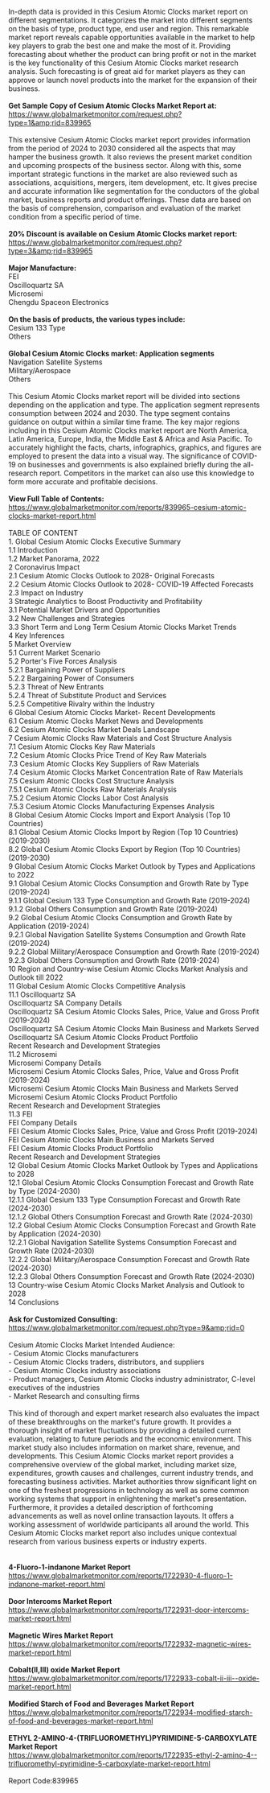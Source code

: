 In-depth data is provided in this Cesium Atomic Clocks market report on different segmentations. It categorizes the market into different segments on the basis of type, product type, end user and region. This remarkable market report reveals capable opportunities available in the market to help key players to grab the best one and make the most of it. Providing forecasting about whether the product can bring profit or not in the market is the key functionality of this Cesium Atomic Clocks market research analysis. Such forecasting is of great aid for market players as they can approve or launch novel products into the market for the expansion of their business. <br /><br /><strong>Get Sample Copy of Cesium Atomic Clocks Market Report at:</strong><br /><a href="https://www.globalmarketmonitor.com/request.php?type=1&amp;rid=839965">https://www.globalmarketmonitor.com/request.php?type=1&amp;rid=839965</a><br /><br />This extensive Cesium Atomic Clocks market report provides information from the period of 2024 to 2030 considered all the aspects that may hamper the business growth. It also reviews the present market condition and upcoming prospects of the business sector. Along with this, some important strategic functions in the market are also reviewed such as associations, acquisitions, mergers, item development, etc. It gives precise and accurate information like segmentation for the conductors of the global market, business reports and product offerings. These data are based on the basis of comprehension, comparison and evaluation of the market condition from a specific period of time. <br /><br /><strong>20% Discount is available on Cesium Atomic Clocks market report:</strong><br /><a href="https://www.globalmarketmonitor.com/request.php?type=3&amp;rid=839965">https://www.globalmarketmonitor.com/request.php?type=3&amp;rid=839965</a><br /><br /><strong>Major Manufacture:</strong><br /> FEI <br />Oscilloquartz SA <br />Microsemi <br />Chengdu Spaceon Electronics <br /><br /><strong>On the basis of products, the various types include:</strong><br />Cesium 133 Type <br />Others <br /><br /><strong>Global Cesium Atomic Clocks market: Application segments</strong><br />Navigation Satellite Systems <br />Military/Aerospace <br />Others <br /><br />This Cesium Atomic Clocks market report will be divided into sections depending on the application and type. The application segment represents consumption between 2024 and 2030. The type segment contains guidance on output within a similar time frame. The key major regions including in this Cesium Atomic Clocks market report are North America, Latin America, Europe, India, the Middle East &amp; Africa and Asia Pacific. To accurately highlight the facts, charts, infographics, graphics, and figures are employed to present the data into a visual way. The significance of COVID-19 on businesses and governments is also explained briefly during the all-research report. Competitors in the market can also use this knowledge to form more accurate and profitable decisions.<br /><br /><strong>View Full Table of Contents:</strong><br /><a href="https://www.globalmarketmonitor.com/reports/839965-cesium-atomic-clocks-market-report.html">https://www.globalmarketmonitor.com/reports/839965-cesium-atomic-clocks-market-report.html</a><br /><br />TABLE OF CONTENT<br />1. Global Cesium Atomic Clocks Executive Summary<br />1.1 Introduction<br />1.2 Market Panorama, 2022<br />2 Coronavirus Impact<br />2.1 Cesium Atomic Clocks Outlook to 2028- Original Forecasts<br />2.2 Cesium Atomic Clocks Outlook to 2028- COVID-19 Affected Forecasts<br />2.3 Impact on Industry<br />3 Strategic Analytics to Boost Productivity and Profitability<br />3.1 Potential Market Drivers and Opportunities<br />3.2 New Challenges and Strategies<br />3.3 Short Term and Long Term Cesium Atomic Clocks Market Trends<br />4 Key Inferences<br />5 Market Overview<br />5.1 Current Market Scenario<br />5.2 Porter's Five Forces Analysis<br />5.2.1 Bargaining Power of Suppliers<br />5.2.2 Bargaining Power of Consumers<br />5.2.3 Threat of New Entrants<br />5.2.4 Threat of Substitute Product and Services<br />5.2.5 Competitive Rivalry within the Industry<br />6 Global Cesium Atomic Clocks Market- Recent Developments<br />6.1 Cesium Atomic Clocks Market News and Developments<br />6.2 Cesium Atomic Clocks Market Deals Landscape<br />7 Cesium Atomic Clocks Raw Materials and Cost Structure Analysis<br />7.1 Cesium Atomic Clocks Key Raw Materials<br />7.2 Cesium Atomic Clocks Price Trend of Key Raw Materials<br />7.3 Cesium Atomic Clocks Key Suppliers of Raw Materials<br />7.4 Cesium Atomic Clocks Market Concentration Rate of Raw Materials<br />7.5 Cesium Atomic Clocks Cost Structure Analysis<br />7.5.1 Cesium Atomic Clocks Raw Materials Analysis<br />7.5.2 Cesium Atomic Clocks Labor Cost Analysis<br />7.5.3 Cesium Atomic Clocks Manufacturing Expenses Analysis<br />8 Global Cesium Atomic Clocks Import and Export Analysis (Top 10 Countries)<br />8.1 Global Cesium Atomic Clocks Import by Region (Top 10 Countries) (2019-2030)<br />8.2 Global Cesium Atomic Clocks Export by Region (Top 10 Countries) (2019-2030)<br />9 Global Cesium Atomic Clocks Market Outlook by Types and Applications to 2022<br />9.1 Global Cesium Atomic Clocks Consumption and Growth Rate by Type (2019-2024)<br />9.1.1 Global Cesium 133 Type Consumption and Growth Rate (2019-2024)<br />9.1.2 Global Others Consumption and Growth Rate (2019-2024)<br />9.2 Global Cesium Atomic Clocks Consumption and Growth Rate by Application (2019-2024)<br />9.2.1  Global Navigation Satellite Systems Consumption and Growth Rate (2019-2024)<br />9.2.2  Global Military/Aerospace Consumption and Growth Rate (2019-2024)<br />9.2.3  Global Others Consumption and Growth Rate (2019-2024)<br />10 Region and Country-wise Cesium Atomic Clocks Market Analysis and Outlook till 2022<br />11 Global Cesium Atomic Clocks Competitive Analysis<br />11.1 Oscilloquartz SA<br />Oscilloquartz SA Company Details<br />Oscilloquartz SA Cesium Atomic Clocks Sales, Price, Value and Gross Profit (2019-2024)<br />Oscilloquartz SA Cesium Atomic Clocks Main Business and Markets Served<br />Oscilloquartz SA Cesium Atomic Clocks Product Portfolio<br />Recent Research and Development Strategies<br />11.2 Microsemi<br />Microsemi Company Details<br />Microsemi Cesium Atomic Clocks Sales, Price, Value and Gross Profit (2019-2024)<br />Microsemi Cesium Atomic Clocks Main Business and Markets Served<br />Microsemi Cesium Atomic Clocks Product Portfolio<br />Recent Research and Development Strategies<br />11.3 FEI<br />FEI Company Details<br />FEI Cesium Atomic Clocks Sales, Price, Value and Gross Profit (2019-2024)<br />FEI Cesium Atomic Clocks Main Business and Markets Served<br />FEI Cesium Atomic Clocks Product Portfolio<br />Recent Research and Development Strategies<br />12 Global Cesium Atomic Clocks Market Outlook by Types and Applications to 2028<br />12.1 Global Cesium Atomic Clocks Consumption Forecast and Growth Rate by Type (2024-2030)<br />12.1.1 Global Cesium 133 Type Consumption Forecast and Growth Rate (2024-2030)<br />12.1.2 Global Others Consumption Forecast and Growth Rate (2024-2030)<br />12.2 Global Cesium Atomic Clocks Consumption Forecast and Growth Rate by Application (2024-2030)<br />12.2.1 Global Navigation Satellite Systems Consumption Forecast and Growth Rate (2024-2030)<br />12.2.2 Global Military/Aerospace Consumption Forecast and Growth Rate (2024-2030)<br />12.2.3 Global Others Consumption Forecast and Growth Rate (2024-2030)<br />13 Country-wise Cesium Atomic Clocks Market Analysis and Outlook to 2028<br />14 Conclusions<br /><br /><strong>Ask for Customized Consulting:</strong><br /><a href="https://www.globalmarketmonitor.com/request.php?type=9&amp;rid=0">https://www.globalmarketmonitor.com/request.php?type=9&amp;rid=0</a><br /><br />Cesium Atomic Clocks Market Intended Audience:<br />- Cesium Atomic Clocks manufacturers<br />- Cesium Atomic Clocks traders, distributors, and suppliers<br />- Cesium Atomic Clocks industry associations<br />- Product managers, Cesium Atomic Clocks industry administrator, C-level executives of the industries<br />- Market Research and consulting firms<br /><br />This kind of thorough and expert market research also evaluates the impact of these breakthroughs on the market's future growth. It provides a thorough insight of market fluctuations by providing a detailed current evaluation, relating to future periods and the economic environment. This market study also includes information on market share, revenue, and developments. This Cesium Atomic Clocks market report provides a comprehensive overview of the global market, including market size, expenditures, growth causes and challenges, current industry trends, and forecasting business activities. Market authorities throw significant light on one of the freshest progressions in technology as well as some common working systems that support in enlightening the market's presentation. Furthermore, it provides a detailed description of forthcoming advancements as well as novel online transaction layouts. It offers a working assessment of worldwide participants all around the world. This Cesium Atomic Clocks market report also includes unique contextual research from various business experts or industry experts.<br /><br /><strong><br /></strong><strong>4-Fluoro-1-indanone Market Report</strong><br /><a href="https://www.globalmarketmonitor.com/reports/1722930-4-fluoro-1-indanone-market-report.html">https://www.globalmarketmonitor.com/reports/1722930-4-fluoro-1-indanone-market-report.html</a><br /><br /><strong>Door Intercoms Market Report</strong><br /><a href="https://www.globalmarketmonitor.com/reports/1722931-door-intercoms-market-report.html">https://www.globalmarketmonitor.com/reports/1722931-door-intercoms-market-report.html</a><br /><br /><strong>Magnetic Wires Market Report</strong><br /><a href="https://www.globalmarketmonitor.com/reports/1722932-magnetic-wires-market-report.html">https://www.globalmarketmonitor.com/reports/1722932-magnetic-wires-market-report.html</a><br /><br /><strong>Cobalt(II,III) oxide Market Report</strong><br /><a href="https://www.globalmarketmonitor.com/reports/1722933-cobalt-ii-iii--oxide-market-report.html">https://www.globalmarketmonitor.com/reports/1722933-cobalt-ii-iii--oxide-market-report.html</a><br /><br /><strong>Modified Starch of Food and Beverages Market Report</strong><br /><a href="https://www.globalmarketmonitor.com/reports/1722934-modified-starch-of-food-and-beverages-market-report.html">https://www.globalmarketmonitor.com/reports/1722934-modified-starch-of-food-and-beverages-market-report.html</a><br /><br /><strong>ETHYL 2-AMINO-4-(TRIFLUOROMETHYL)PYRIMIDINE-5-CARBOXYLATE Market Report</strong><br /><a href="https://www.globalmarketmonitor.com/reports/1722935-ethyl-2-amino-4--trifluoromethyl-pyrimidine-5-carboxylate-market-report.html">https://www.globalmarketmonitor.com/reports/1722935-ethyl-2-amino-4--trifluoromethyl-pyrimidine-5-carboxylate-market-report.html</a><br /><br />Report Code:839965</p>
